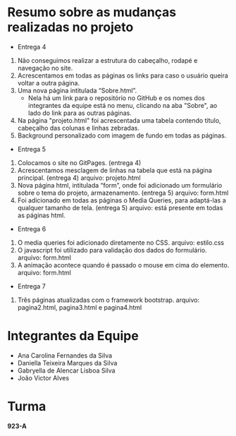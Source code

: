 # Resumo sobre as mudanças realizadas no projeto
 * Entrega 4
1. Não conseguimos realizar a estrutura do cabeçalho, rodapé e navegação no site. 
1. Acrescentamos em todas as páginas os links para caso o usuário queira voltar a outra página.
1. Uma nova página intitulada “Sobre.html”. 
   * Nela há um link para o repositório no GitHub e os nomes dos integrantes da equipe está no menu, clicando na aba "Sobre", ao lado do link para as outras páginas.
1. Na página "projeto.html" foi acrescentada uma tabela contendo título, cabeçalho das colunas e linhas zebradas.
1. Background personalizado com imagem de fundo em todas as páginas.

 * Entrega 5
1. Colocamos o site no GitPages. (entrega 4)
1. Acrescentamos mesclagem de linhas na tabela que está na página principal. (entrega 4) arquivo: projeto.html
1. Nova página html, intitulada “form”, onde foi adicionado um formulário sobre o tema do projeto, armazenamento. (entrega 5) arquivo: form.html
1. Foi adicionado em todas as páginas o Media Queries, para adaptá-las a qualquer tamanho de tela. (entrega 5) arquivo: está presente em todas as páginas html.

 * Entrega 6
 1. O media queries foi adicionado diretamente no CSS. arquivo: estilo.css
 1. O javascript foi utilizado para validação dos dados do formulário. arquivo: form.html
 1. A animação acontece quando é passado o mouse em cima do elemento. arquivo: form.html
 
 * Entrega 7
 1. Três páginas atualizadas com o framework bootstrap. arquivo: pagina2.html, pagina3.html e pagina4.html

# Integrantes da Equipe
* Ana Carolina Fernandes da Silva
* Daniella Teixeira Marques da Silva
* Gabryella de Alencar Lisboa Silva
* João Victor Alves

# Turma
__923-A__
